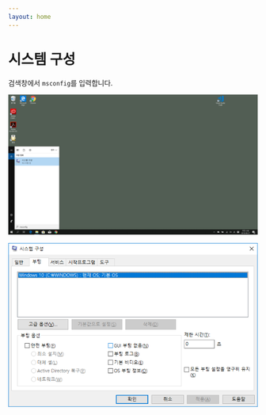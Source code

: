 ```yaml
---
layout: home
---
```


# 시스템 구성

검색창에서 `msconfig`를 입력합니다.

![msconfig](./img/msconfig_01.png)

![msconfig](./img/msconfig_02.png)
